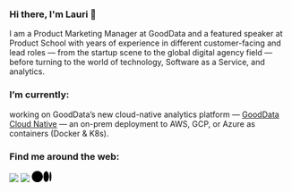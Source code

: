 ### Hi there, I'm Lauri 👋

I am a Product Marketing Manager at GoodData and a featured speaker at Product School with years of experience in different customer-facing and lead roles — from the startup scene to the global digital agency field — before turning to the world of technology, Software as a Service, and analytics.

### I’m currently: 
working on GoodData’s new cloud-native analytics platform — [GoodData Cloud Native](https://hub.docker.com/r/gooddata/gooddata-cn-ce) — an on-prem deployment to AWS, GCP, or Azure as containers (Docker & K8s).


### Find me around the web:


[<img src="https://img.shields.io/twitter/url/https/twitter.com/bukotsunikki.svg?style=social&label=Twitter" height="20" />](https://twitter.com/Lahannin)
[<img src="https://i.stack.imgur.com/gVE0j.png" height="20" />](https://www.linkedin.com/in/laurihanninen/)
[<img src="https://github.com/Medium/medium-logos/blob/master/03_Symbol/01_Black/SVG/Medium_Symbol_NoPadding.svg" height="20" />](https://medium.com/@lahannin)
